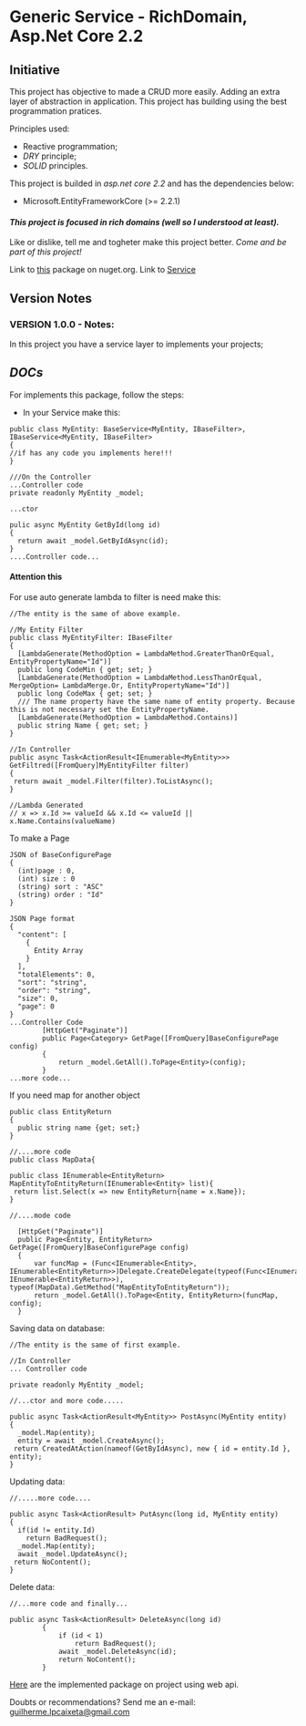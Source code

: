 # Generic Service - RichDomain, Asp.Net Core 2.2

## Initiative

This project has objective to made a CRUD more easily. 
Adding an extra layer of abstraction in application.
This project has building using the best programmation pratices.

Principles used:
* Reactive programmation;
* *DRY* principle;
* *SOLID* principles. 

This project is builded in *asp.net core 2.2* and has the dependencies below:
 * Microsoft.EntityFrameworkCore (>= 2.2.1)

#### *This project is focused in rich domains (well so I understood at least).*

Like or dislike, tell me and togheter make this project better.
*Come and be part of this project!*

Link to [this](https://www.nuget.org/packages/Generic.Service.DotNetCore/1.0.0) package on nuget.org.
Link to [Service](https://github.com/guilhermecaixeta/Generic.Service.RichDomain.DotNetCore2.2) 

## Version Notes

### VERSION 1.0.0 - Notes:
In this project you have a service layer to implements your projects;

## *DOCs*

For implements this package, follow the steps:
  
- In your Service make this:
  
```
public class MyEntity: BaseService<MyEntity, IBaseFilter>, IBaseService<MyEntity, IBaseFilter>
{
//if has any code you implements here!!!
}

///On the Controller
...Controller code
private readonly MyEntity _model;

...ctor

pulic async MyEntity GetById(long id)
{
  return await _model.GetByIdAsync(id);
}
....Controller code...
```

#### Attention this
For use auto generate lambda to filter is need make this:

```
//The entity is the same of above example.

//My Entity Filter
public class MyEntityFilter: IBaseFilter
{
  [LambdaGenerate(MethodOption = LambdaMethod.GreaterThanOrEqual, EntityPropertyName="Id")]
  public long CodeMin { get; set; }
  [LambdaGenerate(MethodOption = LambdaMethod.LessThanOrEqual, MergeOption= LambdaMerge.Or, EntityPropertyName="Id")]
  public long CodeMax { get; set; }
  /// The name property have the same name of entity property. Because this is not necessary set the EntityPropertyName. 
  [LambdaGenerate(MethodOption = LambdaMethod.Contains)]
  public string Name { get; set; }
}

//In Controller
public async Task<ActionResult<IEnumerable<MyEntity>>> GetFiltred([FromQuery]MyEntityFilter filter)
{
 return await _model.Filter(filter).ToListAsync();
}

//Lambda Generated
// x => x.Id >= valueId && x.Id <= valueId || x.Name.Contains(valueName)
```

To make a Page
```
JSON of BaseConfigurePage
{
  (int)page : 0,
  (int) size : 0
  (string) sort : "ASC"
  (string) order : "Id"
}

JSON Page format
{
  "content": [
    {
      Entity Array
    }
  ],
  "totalElements": 0,
  "sort": "string",
  "order": "string",
  "size": 0,
  "page": 0
}
...Controller Code
        [HttpGet("Paginate")]
        public Page<Category> GetPage([FromQuery]BaseConfigurePage config)
        {
            return _model.GetAll().ToPage<Entity>(config);
        }
...more code...
```

If you need map for another object

```
public class EntityReturn
{
  public string name {get; set;}
}

//....more code
public class MapData{

public class IEnumerable<EntityReturn> MapEntityToEntityReturn(IEnumerable<Entity> list){
 return list.Select(x => new EntityReturn{name = x.Name});
}

//....mode code

  [HttpGet("Paginate")]
  public Page<Entity, EntityReturn> GetPage([FromQuery]BaseConfigurePage config)
  {
      var funcMap = (Func<IEnumerable<Entity>, IEnumerable<EntityReturn>>)Delegate.CreateDelegate(typeof(Func<IEnumerable<Entity>, IEnumerable<EntityReturn>>), typeof(MapData).GetMethod("MapEntityToEntityReturn"));
      return _model.GetAll().ToPage<Entity, EntityReturn>(funcMap, config);
  }

```


Saving data on database:
```
//The entity is the same of first example.

//In Controller
... Controller code

private readonly MyEntity _model;

//...ctor and more code.....

public async Task<ActionResult<MyEntity>> PostAsync(MyEntity entity)
{
  _model.Map(entity);
  entity = await _model.CreateAsync();
 return CreatedAtAction(nameof(GetByIdAsync), new { id = entity.Id }, entity);
}
```

Updating data:
```
//.....more code....

public async Task<ActionResult> PutAsync(long id, MyEntity entity)
{
  if(id != entity.Id)
    return BadRequest();
  _model.Map(entity);
  await _model.UpdateAsync();
 return NoContent();
}
```

Delete data:
```
//...more code and finally...

public async Task<ActionResult> DeleteAsync(long id)
        {
            if (id < 1)
                return BadRequest();
            await _model.DeleteAsync(id);
            return NoContent();
        }
```

[Here](https://github.com/guilhermecaixeta/TodoApi) are the implemented package on project using web api.

Doubts or recommendations? 
Send me an e-mail: guilherme.lpcaixeta@gmail.com
